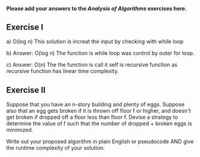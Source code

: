#### Please add your answers to the ***Analysis of  Algorithms*** exercises here.

## Exercise I

a)
     O(log n) This solution is increat the input by checking with while loop 

b)
    Answer: O(log n)
        The function is  while loop was control by outer for loop. 

c)
    Answer: O(n)
        The the function is call it self is recursive function as recursive function has linear time complexity. 

## Exercise II
Suppose that you have an n-story building and plenty of eggs. Suppose also that an egg gets broken if it is thrown off floor f or higher, and doesn't get broken if dropped off a floor less than floor f. Devise a strategy to determine the value of f such that the number of dropped + broken eggs is minimized.

Write out your proposed algorithm in plain English or pseudocode AND give the runtime complexity of your solution.

